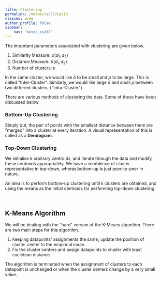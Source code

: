 ```yaml
---
title: Clustering
permalink: /notes/cs337/Lec13
classes: wide
author_profile: false
sidebar:
    nav: "notes_cs337"
---
```

<script type="text/javascript" src="https://code.jquery.com/jquery-1.7.1.min.js"></script>

<script type="text/x-mathjax-config">
  MathJax.Hub.Config({
    tex2jax: {
      inlineMath: [ ['$','$'], ["\\(","\\)"] ],
      processEscapes: true
    }
  });
</script>
<script type="text/javascript" async src="https://cdnjs.cloudflare.com/ajax/libs/mathjax/2.7.5/latest.js?config=TeX-MML-AM_CHTML" async></script>

<!-- Notes begin from here -->

The  important parameters associated with clustering are given below.

1. Similarity Measure: $\rho(d_1, d_2)$
2. Distance Measure: $\delta(d_1, d_2)$
3. Number of clusters: $k$

In the same cluster, we would like $\delta$ to be small and $\rho$ to be large. This is called "Inter-Cluster". Similarly, we would like large $\delta$ and small $\rho$ between two different clusters. ("Intra-Cluster")

There are various methods of clustering the data. Some of these have been discussed below.

### Bottom-Up Clustering

Simply put, the pair of points with the smallest distance between them are "merged" into a cluster at every iteration. A visual representation of this is called as a **Dendogram**.

### Top-Down Clustering

We initialise $k$ arbitrary centroids, and iterate through the data and modify these centroids appropriately. We have a semblence of cluster representative in top-down, wheras bottom-up is just peer-to-peer in nature.

An idea is to perform bottom-up clustering until $k$ clusters are obtained, and using the means as the initial centroids for performing top-down clustering.

&nbsp;

## K-Means Algorithm

We will be dealing with the "hard" version of the K-Means algorithm. There are two main steps for this algorithm.

1. Keeping datapoints' assignments the same, update the position of cluster center to the empirical mean.
2. Fix the cluster centers and assign datapoints to cluster with least euclidean distance.

The algorithm is terminated when the assignment of clusters to each datapoint is unchanged or when the cluster centers change by a very small value.